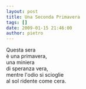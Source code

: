 ```yaml
---
layout: post
title: Una Seconda Primavera
tags: []
date: 2009-01-15 21:46:00
author: pietro
---
```

Questa sera<br/>è una primavera,<br/>una miniera<br/>di speranza vera,<br/>mentre l'odio si scioglie<br/>al sol ridente come cera.
